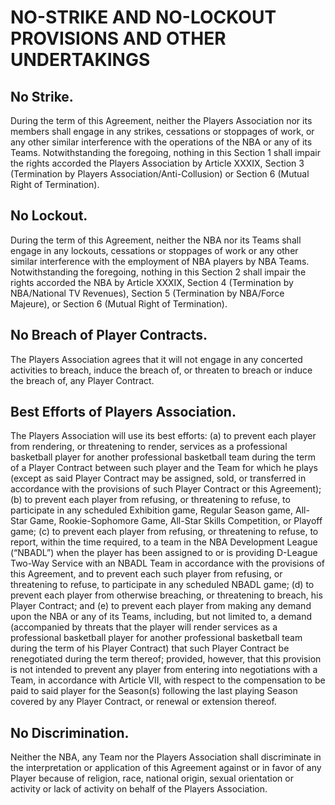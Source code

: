 # NO-STRIKE AND NO-LOCKOUT PROVISIONS AND OTHER UNDERTAKINGS

## No Strike.

During the term of this Agreement, neither the Players Association nor its members shall engage in any strikes, cessations or stoppages of work, or any other similar interference with the operations of the NBA or any of its Teams. Notwithstanding the foregoing, nothing in this Section 1 shall impair the rights accorded the Players Association by Article XXXIX, Section 3 (Termination by Players Association/Anti-Collusion) or Section 6 (Mutual Right of Termination).

## No Lockout.

During the term of this Agreement, neither the NBA nor its Teams shall engage in any lockouts, cessations or stoppages of work or any other similar interference with the employment of NBA players by NBA Teams. Notwithstanding the foregoing, nothing in this Section 2 shall impair the rights accorded the NBA by Article XXXIX, Section 4 (Termination by NBA/National TV Revenues), Section 5 (Termination by NBA/Force Majeure), or Section 6 (Mutual Right of Termination).

## No Breach of Player Contracts.

The Players Association agrees that it will not engage in any concerted activities to breach, induce the breach of, or threaten to breach or induce the breach of, any Player Contract.

## Best Efforts of Players Association.

The Players Association will use its best efforts: (a) to prevent each player from rendering, or threatening to render, services as a professional basketball player for another professional basketball team during the term of a Player Contract between such player and the Team for which he plays (except as said Player Contract may be assigned, sold, or transferred in accordance with the provisions of such Player Contract or this Agreement); (b) to prevent each player from refusing, or threatening to refuse, to participate in any scheduled Exhibition game, Regular Season game, All-Star Game, Rookie-Sophomore Game, All-Star Skills Competition, or Playoff game; (c) to prevent each player from refusing, or threatening to refuse, to report, within the time required, to a team in the NBA Development League (“NBADL”) when the player has been assigned to or is providing D-League Two-Way Service with an NBADL Team in accordance with the provisions of this Agreement, and to prevent each such player from refusing, or threatening to refuse, to participate in any scheduled NBADL game; (d) to prevent each player from otherwise breaching, or threatening to breach, his Player Contract; and (e) to prevent each player from making any demand upon the NBA or any of its Teams, including, but not limited to, a demand (accompanied by threats that the player will render services as a professional basketball player for another professional basketball team during the term of his Player Contract) that such Player Contract be renegotiated during the term thereof; provided, however, that this provision is not intended to prevent any player from entering into negotiations with a Team, in accordance with Article VII, with respect to the compensation to be paid to said player for the Season(s) following the last playing Season covered by any Player Contract, or renewal or extension thereof.

## No Discrimination.

Neither the NBA, any Team nor the Players Association shall discriminate in the interpretation or application of this Agreement against or in favor of any Player because of religion, race, national origin, sexual orientation or activity or lack of activity on behalf of the Players Association.
